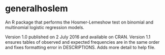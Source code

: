 # generalhoslem

An R package that performs the Hosmer-Lemeshow test on binomial and multinomial logistic regression models.

Version 1.0 published on 2 July 2016 and available on CRAN.
Version 1.1 ensures tables of observed and expected frequencies are in the same order and fixes formatting error in DESCRIPTIONS.
Adds more detail to help file.
